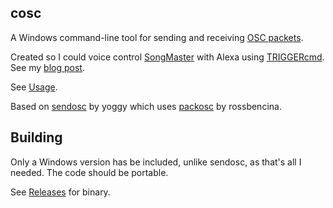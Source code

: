 ## cosc

A Windows command-line tool for sending and receiving [OSC packets](https://opensoundcontrol.stanford.edu/).

Created so I could voice control [SongMaster](https://aurallysound.com/) with Alexa using [TRIGGERcmd](https://www.triggercmd.com).
See my [blog post](https://blog.fullmeasure.uk/2023/08/14/practice-with-alexa/).

See [Usage](https://github.com/music-practice-tools/cosc/blob/main/cosc/cosc.cpp#L18).

Based on [sendosc](https://github.com/yoggy/sendosc) by yoggy which uses [packosc](http://www.rossbencina.com/code/oscpack) by rossbencina.

## Building

Only a Windows version has be included, unlike sendosc, as that's all I needed. The code should be portable.

See [Releases](https://github.com/music-practice-tools/cosc/releases) for binary.
